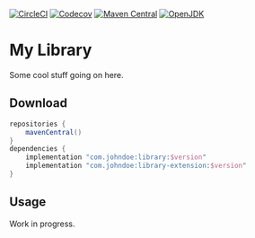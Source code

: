 [![CircleCI](https://img.shields.io/circleci/build/gh/johndoe/library)](https://app.circleci.com/pipelines/gh/johndoe/library/)
[![Codecov](https://img.shields.io/codecov/c/gh/johndoe/library)](https://app.codecov.io/gh/johndoe/library/)
[![Maven Central](https://img.shields.io/maven-central/v/com.johndoe/library)](https://repo1.maven.org/maven2/com/johndoe/library/)
[![OpenJDK](https://img.shields.io/badge/jdk-11%2B-informational)](https://openjdk.org/projects/jdk/11/)

# My Library

Some cool stuff going on here.

## Download

```gradle
repositories {
    mavenCentral()
}
dependencies {
    implementation "com.johndoe:library:$version"
    implementation "com.johndoe:library-extension:$version"
}
```

## Usage

Work in progress.
